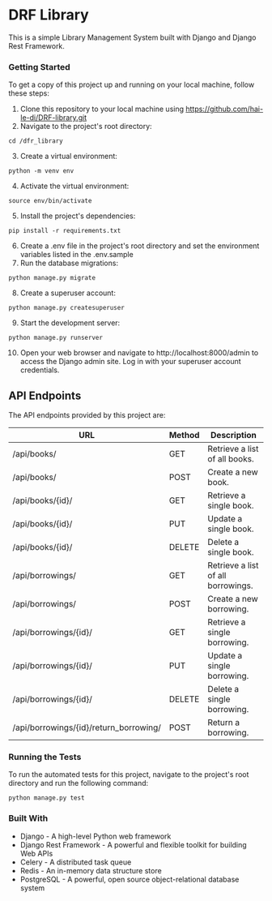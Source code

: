 # DRF Library

This is a simple Library Management System built with Django and Django Rest Framework.

### Getting Started

To get a copy of this project up and running on your local machine, follow these steps:

1. Clone this repository to your local machine using https://github.com/hai-le-di/DRF-library.git
2. Navigate to the project's root directory:
```
cd /dfr_library
```
3. Create a virtual environment:
```
python -m venv env
```
4. Activate the virtual environment:
```
source env/bin/activate
```
5. Install the project's dependencies:
```
pip install -r requirements.txt
```
6. Create a .env file in the project's root directory and set the environment variables listed in the .env.sample
7. Run the database migrations:
```
python manage.py migrate
```
8. Create a superuser account:
```
python manage.py createsuperuser
```
9. Start the development server:
```
python manage.py runserver
```
10. Open your web browser and navigate to http://localhost:8000/admin to access the Django admin site. Log in with your superuser account credentials.

## API Endpoints

The API endpoints provided by this project are:

| URL                            | Method | Description                           |
| ------------------------------| ------ | ------------------------------------- |
| /api/books/                    | GET    | Retrieve a list of all books.         |
| /api/books/                    | POST   | Create a new book.                    |
| /api/books/{id}/               | GET    | Retrieve a single book.               |
| /api/books/{id}/               | PUT    | Update a single book.                 |
| /api/books/{id}/               | DELETE | Delete a single book.                 |
| /api/borrowings/               | GET    | Retrieve a list of all borrowings.    |
| /api/borrowings/               | POST   | Create a new borrowing.               |
| /api/borrowings/{id}/          | GET    | Retrieve a single borrowing.          |
| /api/borrowings/{id}/          | PUT    | Update a single borrowing.            |
| /api/borrowings/{id}/          | DELETE | Delete a single borrowing.            |
| /api/borrowings/{id}/return_borrowing/ | POST | Return a borrowing.            |

### Running the Tests

To run the automated tests for this project, navigate to the project's root directory and run the following command:
```
python manage.py test
```

### Built With
* Django - A high-level Python web framework
* Django Rest Framework - A powerful and flexible toolkit for building Web APIs
* Celery - A distributed task queue
* Redis - An in-memory data structure store
* PostgreSQL - A powerful, open source object-relational database system